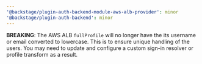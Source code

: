 ```yaml
---
'@backstage/plugin-auth-backend-module-aws-alb-provider': minor
'@backstage/plugin-auth-backend': minor
---
```


**BREAKING**: The AWS ALB `fullProfile` will no longer have the its username or email converted to lowercase. This is to ensure unique handling of the users. You may need to update and configure a custom sign-in resolver or profile transform as a result.
